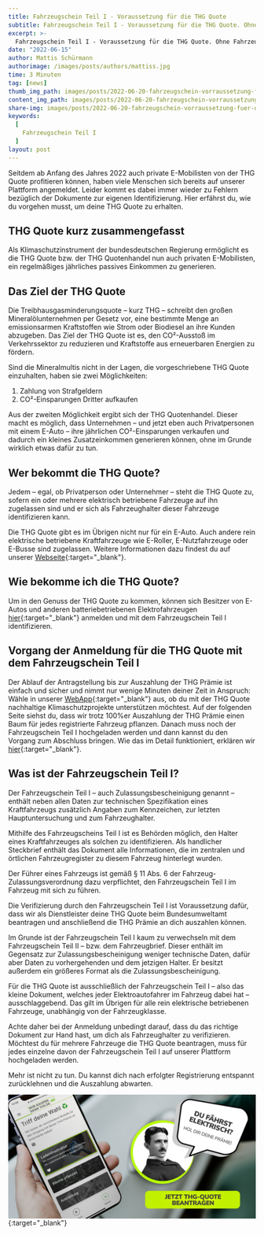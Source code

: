 ```yaml
---
title: Fahrzeugschein Teil I - Voraussetzung für die THG Quote
subtitle: Fahrzeugschein Teil I - Voraussetzung für die THG Quote. Ohne Fahrzeugschein ist keine Beantragung der THG Quote möglich. Hier informieren.
excerpt: >-
  Fahrzeugschein Teil I - Voraussetzung für die THG Quote. Ohne Fahrzeugschein ist keine Beantragung der THG Quote möglich. Hier informieren.
date: "2022-06-15"
author: Mattis Schürmann
authorimage: /images/posts/authors/mattiss.jpg
time: 3 Minuten
tag: [news]
thumb_img_path: images/posts/2022-06-20-fahrzeugschein-vorraussetzung-fuer-die-thg-quote/header.jpg
content_img_path: images/posts/2022-06-20-fahrzeugschein-vorraussetzung-fuer-die-thg-quote/header.jpg
share-img: images/posts/2022-06-20-fahrzeugschein-vorraussetzung-fuer-die-thg-quote/header.jpg
keywords:
  [
	Fahrzeugschein Teil I
  ]
layout: post
---
```


Seitdem ab Anfang des Jahres 2022 auch private E-Mobilisten von der THG Quote profitieren können, haben viele Menschen sich bereits auf unserer Plattform angemeldet. Leider kommt es dabei immer wieder zu Fehlern bezüglich der Dokumente zur eigenen Identifizierung. Hier erfährst du, wie du vorgehen musst, um deine THG Quote zu erhalten.

## THG Quote kurz zusammengefasst

Als Klimaschutzinstrument der bundesdeutschen Regierung ermöglicht es die THG Quote bzw. der THG Quotenhandel nun auch privaten E-Mobilisten, ein regelmäßiges jährliches passives Einkommen zu generieren.

## Das Ziel der THG Quote

Die Treibhausgasminderungsquote – kurz THG – schreibt den großen Mineralölunternehmen per Gesetz vor, eine bestimmte Menge an emissionsarmen Kraftstoffen wie Strom oder Biodiesel an ihre Kunden abzugeben. Das Ziel der THG Quote ist es, den CO²-Ausstoß im Verkehrssektor zu reduzieren und Kraftstoffe aus erneuerbaren Energien zu fördern.

Sind die Mineralmultis nicht in der Lagen, die vorgeschriebene THG Quote einzuhalten, haben sie zwei Möglichkeiten:

1. Zahlung von Strafgeldern
2. CO²-Einsparungen Dritter aufkaufen

Aus der zweiten Möglichkeit ergibt sich der THG Quotenhandel. Dieser macht es möglich, dass Unternehmen – und jetzt eben auch Privatpersonen mit einem E-Auto – ihre jährlichen CO²-Einsparungen verkaufen und dadurch ein kleines Zusatzeinkommen generieren können, ohne im Grunde wirklich etwas dafür zu tun.

## Wer bekommt die THG Quote?

Jedem – egal, ob Privatperson oder Unternehmer – steht die THG Quote zu, sofern ein oder mehrere elektrisch betriebene Fahrzeuge auf ihn zugelassen sind und er sich als Fahrzeughalter dieser Fahrzeuge identifizieren kann.

Die THG Quote gibt es im Übrigen nicht nur für ein E-Auto. Auch andere rein elektrische betriebene Kraftfahrzeuge wie E-Roller, E-Nutzfahrzeuge oder E-Busse sind zugelassen. Weitere Informationen dazu findest du auf unserer [Webseite](https://www.wirkaufendeinethg.de/){:target="_blank"}.

## Wie bekomme ich die THG Quote?

Um in den Genuss der THG Quote zu kommen, können sich Besitzer von E-Autos und anderen batteriebetriebenen Elektrofahrzeugen [hier](https://app.wirkaufendeinethg.de/#/){:target="_blank"} anmelden und mit dem Fahrzeugschein Teil I identifizieren.

## Vorgang der Anmeldung für die THG Quote mit dem Fahrzeugschein Teil I

Der Ablauf der Antragstellung bis zur Auszahlung der THG Prämie ist einfach und sicher und nimmt nur wenige Minuten deiner Zeit in Anspruch: Wähle in unserer [WebApp](https://app.wirkaufendeinethg.de/#/thgimpactselector){:target="_blank"} aus, ob du mit der THG Quote nachhaltige Klimaschutzprojekte unterstützen möchtest. Auf der folgenden Seite siehst du, dass wir trotz 100%er Auszahlung der THG Prämie einen Baum für jedes registrierte Fahrzeug pflanzen. Danach muss noch der Fahrzeugschein Teil I hochgeladen werden und dann kannst du den Vorgang zum Abschluss bringen. Wie das im Detail funktioniert, erklären wir [hier](/blog/2022/03/05/THG-Beantragung-erklaert/){:target="_blank"}.

## Was ist der Fahrzeugschein Teil I?

Der Fahrzeugschein Teil I – auch Zulassungsbescheinigung genannt – enthält neben allen Daten zur technischen Spezifikation eines Kraftfahrzeugs zusätzlich Angaben zum Kennzeichen, zur letzten Hauptuntersuchung und zum Fahrzeughalter.

Mithilfe des Fahrzeugscheins Teil I ist es Behörden möglich, den Halter eines Kraftfahrzeuges als solchen zu identifizieren. Als handlicher Steckbrief enthält das Dokument alle Informationen, die im zentralen und örtlichen Fahrzeugregister zu diesem Fahrzeug hinterlegt wurden.

Der Führer eines Fahrzeugs ist gemäß § 11 Abs. 6 der Fahrzeug-Zulassungsverordnung dazu verpflichtet, den Fahrzeugschein Teil I im Fahrzeug mit sich zu führen.

Die Verifizierung durch den Fahrzeugschein Teil I ist Voraussetzung dafür, dass wir als Dienstleister deine THG Quote beim Bundesumweltamt beantragen und anschließend die THG Prämie an dich auszahlen können.

Im Grunde ist der Fahrzeugschein Teil I kaum zu verwechseln mit dem Fahrzeugschein Teil II – bzw. dem Fahrzeugbrief. Dieser enthält im Gegensatz zur Zulassungsbescheinigung weniger technische Daten, dafür aber Daten zu vorhergehenden und dem jetzigen Halter. Er besitzt außerdem ein größeres Format als die Zulassungsbescheinigung.

Für die THG Quote ist ausschließlich der Fahrzeugschein Teil I – also das kleine Dokument, welches jeder Elektroautofahrer im Fahrzeug dabei hat – ausschlaggebend. Das gilt im Übrigen für alle rein elektrische betriebenen Fahrzeuge, unabhängig von der Fahrzeugklasse.

Achte daher bei der Anmeldung unbedingt darauf, dass du das richtige Dokument zur Hand hast, um dich als Fahrzeughalter zu verifizieren. Möchtest du für mehrere Fahrzeuge die THG Quote beantragen, muss für jedes einzelne davon der Fahrzeugschein Teil I auf unserer Plattform hochgeladen werden.

Mehr ist nicht zu tun. Du kannst dich nach erfolgter Registrierung entspannt zurücklehnen und die Auszahlung abwarten.

[<img src="/images/banner-cta-thg-quote-beantragen-tesla.jpg" alt="Die höchste THG Quote sichern" style="margin: auto; display: block;" />](https://app.wirkaufendeinethg.de){:target="_blank"}





